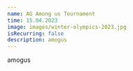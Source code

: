 ```yaml
---
name: AG Among us Tournament
time: 15.04.2023
image: images/winter-olympics-2023.jpg
isRecurring: false
description: amogus
---
```


amogus
